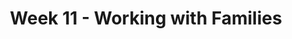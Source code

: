 ---
layout: single_embed_slide
title: "Week 11 - Working with Families"
presentation_id: OUap38
canonical_url: /presentations/OUap38/
slides:
  - slide_name: ../deck-5059-large-0.jpeg
    slide_thumbnail: ../deck-5059-thumb-0.jpeg
    slide_text: >
      <p><strong>Location</strong>: CBC Campus -  SWL 108<br />
      <strong>Time</strong>: Wednesdays from 5:30-8:15<br />
      <strong>Week 11</strong>: 03/25/20<br />
      <strong>Topic and Content Area</strong>: Work with Families I<br />
      <strong>Reading Assignment</strong>: Chovil (2009)<br />
      <strong>Assignments Due</strong>: N/A<br />
      <strong>Other Important Information</strong>: N/A</p>
      
  - slide_name: ../deck-5059-large-1.jpeg
    slide_thumbnail: ../deck-5059-thumb-1.jpeg
    slide_text: >
      <p>Follow up regarding COVID-19.</p>
      
  - slide_name: ../deck-5059-large-2.jpeg
    slide_thumbnail: ../deck-5059-thumb-2.jpeg
    slide_text: >
      <blockquote>
      <p>I want to have us go through and do an simple activity that you can do either with one client, with a family, or even with groups.</p>
      </blockquote>
      <ul>
      <li>
      <strong>Description</strong>:  Have various shapes and colors cut out of construction paper.  It is important to have a lot of choices for the clients to utilize.  Ask the clients to take various pieces of construction paper and describe their family circumstances.  Tell them they can choose shapes, colors, even the layout of their family’s to describe to the group what their family looks like.  Have each of the clients describe their Genogram.</li>
      <li>
      <strong>Purpose</strong>: This is an activity that helps relate family situations to the group members.  It is an activity that might go a bit deeper than some of the others, so be careful to manage how much you want to go into.</li>
      </ul>
      
  - slide_name: ../deck-5059-large-3.jpeg
    slide_thumbnail: ../deck-5059-thumb-3.jpeg
    slide_text: >
      <ul>
      <li>Strengths perspective and families</li>
      <li>Engagement and assessment with families</li>
      </ul>
      
  - slide_name: ../deck-5059-large-4.jpeg
    slide_thumbnail: ../deck-5059-thumb-4.jpeg
    slide_text: >
      <blockquote>
      <p>National Court Appointed Special Advocate Association (2007) CASA volunteer training manual. Seattle, WA. Retrieved from http://www.casaofsantacruz.org/documents/files/assets/basic-html/page79.html</p>
      </blockquote>
      <p>Note 12 to 15 positive aspects of the household pictured.</p>
      <ul>
      <li>In the large group</li>
      <li>Share your observations</li>
      </ul>
      <blockquote>
      <p>[Discussion] What was difficult about this activity?
      [Discussion] Why would this be an important exercise?</p>
      </blockquote>
      
  - slide_name: ../deck-5059-large-5.jpeg
    slide_thumbnail: ../deck-5059-thumb-5.jpeg
    slide_text: >
      <p>Kirst-Ashman and Hull (2015)</p>
      <blockquote>
      <p>Using the strengths perspective is very important in working with families. The traditional problem-solving approach assumes that problems are naturally occurring part of peoples lives, misses the benefits of a strengths-based perspective.</p>
      </blockquote>
      <ul>
      <li>Traditional Problem Solving Approach</li>
      <li>Identify Problems
      <ul>
      <li>Often times work expend most of time identifying problems</li>
      </ul>
      </li>
      <li>Find Solutions</li>
      <li>Possible “positive reframing” and strength Identification
      <ul>
      <li>Not a necessity</li>
      <li>Not functional strengths</li>
      </ul>
      </li>
      </ul>
      
  - slide_name: ../deck-5059-large-6.jpeg
    slide_thumbnail: ../deck-5059-thumb-6.jpeg
    slide_text: >
      <p>Kirst-Ashman and Hull (2015)</p>
      <blockquote>
      <p>A strengths based approach is different than the traditional model for problem solving.</p>
      </blockquote>
      <ul>
      <li>Strengths-based approach</li>
      <li>Identify problems
      <ul>
      <li>Less emphasis</li>
      <li>Still important</li>
      </ul>
      </li>
      <li>Identify client strengths and resources
      <ul>
      <li>“A constant focus on identifying client strengths and resources and mobilizing resources that directly or indirectly improve the problem situation.” (p. 363 citing p. 123)</li>
      <li>Functional strengths vs. reframing in a positive manner</li>
      </ul>
      </li>
      <li>Use resources to improve the problematic circumstances
      <ul>
      <li>Using strengths to get solutions and implement.</li>
      </ul>
      </li>
      </ul>
      
  - slide_name: ../deck-5059-large-7.jpeg
    slide_thumbnail: ../deck-5059-thumb-7.jpeg
    slide_text: >
      <p>Kirst-Ashman and Hull (2015)</p>
      <blockquote>
      <p>There are a number of particular strategies we can use to implement strengths in our work with families.</p>
      </blockquote>
      <ul>
      <li>Build on families strengths
      <ul>
      <li>Families have an inherent desire to “meet needs and reach goals…”</li>
      <li>Some strengths to look at…
      <ul>
      <li>Survivor’s pride</li>
      <li>Hope for the future</li>
      <li>The ability to understand another’s needs and perspectives</li>
      <li>Ability to identify and make choices about individual / family goals</li>
      </ul>
      </li>
      <li>[Discussion] This goes from concrete and functional to more unsure. How can these strengths be functional?</li>
      </ul>
      </li>
      <li>Work collaboratively
      <ul>
      <li>Families are experts on their own lives / strengths, resources, and capacities</li>
      <li>Same as client / cultural expertDraw out what are doing already…</li>
      <li>Think SFBT <strong>looking for exceptions</strong>
      </li>
      </ul>
      </li>
      <li>Help family formulate vision
      <ul>
      <li>Think SFBT the <strong>Magic question</strong>
      </li>
      <li>Vision (writing a vision statement) / priorities (group problem solving what’s most important) / value activities (ranking values) …</li>
      </ul>
      </li>
      <li>Boost participation and involvement
      <ul>
      <li>Talking about directed family time</li>
      <li>“When do you feel the closet together”</li>
      </ul>
      </li>
      <li>Utilize environmental modification
      <ul>
      <li>Often times making changes to the environment can have the largest impact on a families functioning.</li>
      <li>Think “you are who you hang with”</li>
      <li>Think removing alcohol</li>
      </ul>
      </li>
      <li>Model high expectations
      <ul>
      <li>When we have high expectations, people perform better</li>
      <li>Think about grading for Heritage classes</li>
      </ul>
      </li>
      </ul>
      
  - slide_name: ../deck-5059-large-8.jpeg
    slide_thumbnail: ../deck-5059-thumb-8.jpeg
    slide_text: >
      <blockquote>
      <p>Families continue to remain the foundation of most peoples lives. They can provide security, support, and intimacy people need. (Kirst-Ashman &amp; Hull, 2015, p. 329)</p>
      </blockquote>
      <blockquote>
      <p>As you start to work with an individual who initially appears to have an individual problem…</p>
      </blockquote>
      <p>-&gt; Next slide</p>
      
  - slide_name: ../deck-5059-large-9.jpeg
    slide_thumbnail: ../deck-5059-thumb-9.jpeg
    slide_text: >
      <blockquote>
      <p>but you can look at this from a family’s perspective. We really need to start to view them in a larger context.</p>
      </blockquote>
      <ul>
      <li>This means you start to view the problem as not just the individuals but rather the whole family’s.</li>
      </ul>
      <p>-&gt; Next slide</p>
      
  - slide_name: ../deck-5059-large-10.jpeg
    slide_thumbnail: ../deck-5059-thumb-10.jpeg
    slide_text: >
      <p>The following are the general described functions of families:</p>
      <ul>
      <li>
      <strong>Procreation</strong>: Families ensure the evolutionary survival of the human species.</li>
      <li>
      <strong>Provide for physical needs</strong>: Families obtain and distribute resources that are instrumental for physical health and economic survival.</li>
      <li>
      <strong>Provide secure attachment bonds</strong>: Families provide members with a sense of psychological security and safety.</li>
      <li>
      <strong>Primary socialization of children</strong>: Families teach and reinforce social norms and rules necessary for successful performance in the social world.</li>
      <li>
      <strong>Regulate sexuality</strong>: Family structure establishes boundaries that limit sexual relationships among its members (e.g., incest).</li>
      <li>
      <strong>Satisfy emotional needs</strong>: Families provide members with affection, companion- ship, and a sense of belonging.</li>
      </ul>
      
  - slide_name: ../deck-5059-large-11.jpeg
    slide_thumbnail: ../deck-5059-thumb-11.jpeg
    slide_text: >
      <p>Chovil, N. (2009, April) Engaging families in child &amp; youth mental health: A review of best, emerging and promising practices. Retrieved from http://www.forcesociety.com/sites/default/files/Engaging%20Families%20in%20Child%20&amp;%20Youth%20Mental%20Health.pdf</p>
      <p>Chavil’s (2009) paper lays out three types of family engagement that could be laid out on a sort of a continuum.</p>
      <ul>
      <li>
      <p>Family focused: more than working with just child, but whole family.</p>
      </li>
      <li>
      <p>Family-centered</p>
      </li>
      </ul>
      <p>“Family-centered treatment is not simply a new technique that can be learned by frontline clinicians. Family-centered treatment involves the program’s philosophy, organization, financing, staffing, and many other policies and procedures.” (Ooms &amp; Snyder, 2007)</p>
      <ul>
      <li>Family-driven</li>
      </ul>
      <p>“Family-driven means families have a primary decision making role in the care of their own children as well as the policies and procedures governing care for all children in their community, state, tribe, territory and nation” (Chavil, 2009).</p>
      
  - slide_name: ../deck-5059-large-12.jpeg
    slide_thumbnail: ../deck-5059-thumb-12.jpeg
    slide_text: >
      <p>Kruzich, Jivanjee, Robinson, Friesen (2003) reported the following barriers were identified by families as impeding involvement in their child’s care:</p>
      <ul>
      <li>Distance from service providers</li>
      <li>Caregiver’s work schedule</li>
      <li>Cost of transportation</li>
      <li>Lack of access to transportation</li>
      <li>Child care arrangements</li>
      <li>Cost of child care</li>
      <li>Lack of communication between staff from different programs or agencies</li>
      <li>Lack of open communication</li>
      <li>Lack of opportunity or encouragement to participate in the child’s treatment</li>
      <li>Inflexible visiting and meeting schedules</li>
      <li>Lack of clarity about whom to contact with questions and concerns</li>
      <li>Negative staff attitudes about the family</li>
      <li>Restrictive policies</li>
      <li>Lack of consideration for cultural values</li>
      </ul>
      
  - slide_name: ../deck-5059-large-13.jpeg
    slide_thumbnail: ../deck-5059-thumb-13.jpeg
    slide_text: >
      <p>Kruzich et al. (2003) described the following as identified by families as supports to their participation:</p>
      <ul>
      <li>Provision of a contact person</li>
      <li>Notification of caregiver when something was wrong or if there were health or other concerns about the child</li>
      <li>Flexible scheduling of meetings</li>
      <li>Information about rights and grievance procedures</li>
      <li>Comfortable and private space for meetings</li>
      <li>Prompt return of phone calls</li>
      <li>Inclusion of caregiver’s comments in the child’s records</li>
      <li>Support for transitions into or out of services or programs</li>
      <li>Communication with all relevant family members</li>
      <li>Help with transportation costs</li>
      <li>Help with telephone costs</li>
      <li>Assistance with child care costs</li>
      <li>Caregiver treated with dignity and respect</li>
      <li>Caregiver made to feel that his or her participation was important</li>
      <li>Caregiver made to feel welcome</li>
      <li>All family members encouraged to participate</li>
      <li>Responsiveness to the family’s cultural values</li>
      </ul>
      
  - slide_name: ../deck-5059-large-14.jpeg
    slide_thumbnail: ../deck-5059-thumb-14.jpeg
    slide_text: >
      <blockquote>
      <p>“There are various ways to define families. One definition is ‘A primary group whose members assume certain obligations for each other and generally share common residences.’” (Kirst-Ashman &amp; Hull, 2015, p. 331)</p>
      </blockquote>
      <ul>
      <li>Individuals in a family can be related by ancestry, marriage, adoption, or choice.</li>
      <li>A family can include two or more people who assume responsibility for each others well being over time.</li>
      <li>Families could have…
      <ul>
      <li>A female head of household</li>
      <li>Parents with various sexual orientations</li>
      <li>Family relationships that are not based of blood or the necessity of marriage</li>
      </ul>
      </li>
      </ul>
      <blockquote>
      <p>Once the family has been identified as your client there are different dimensions in which to assess the family.</p>
      </blockquote>
      
  - slide_name: ../deck-5059-large-15.jpeg
    slide_thumbnail: ../deck-5059-thumb-15.jpeg
    slide_text: >
      <ul>
      <li>Homeostasis</li>
      <li>Boundaries and Boundary Maintenance</li>
      <li>Family Decision Making, Hierarchy, and Power</li>
      <li>Family Roles</li>
      <li>Communication Styles of Family Members</li>
      <li>Family Life Cycle</li>
      <li>Family Rules</li>
      <li>Social Environment</li>
      <li>Family Adaptive Capacity (Stressors and Strengths)</li>
      </ul>
      
  - slide_name: ../deck-5059-large-16.jpeg
    slide_thumbnail: ../deck-5059-thumb-16.jpeg
    slide_text: >
      <blockquote>
      <p>“Homeostasis is a systems concept that describes the tendency of a system to maintain or preserve equilibrium or balance. In essence, homeostasis is a conservative property of family systems that strives to maintain the status quo” (p. 255)</p>
      </blockquote>
      <blockquote>
      <p>Homeostasis operates through a pattern of feedback loops to reinforce the status quo and to preserve the family structure.</p>
      </blockquote>
      <ul>
      <li>
      <strong>Feedback loops</strong> are cycles of interactions, or expected interactions, that are used to exert influence over families and family members.</li>
      <li>
      <strong>Balance</strong>: With these feedback loops, families are always trying to get back to their homeostasis or balance..</li>
      </ul>
      
  - slide_name: ../deck-5059-large-17.jpeg
    slide_thumbnail: ../deck-5059-thumb-17.jpeg
    slide_text: >
      <blockquote>
      <p>“Boundaries, a central concept in family systems theories, can be likened to abstract dividers that function (1) between and among other systems or subsystems within the family and (2) between the family and the environment” (p. 256)</p>
      </blockquote>
      <ul>
      <li>
      <strong>Internal vs. External</strong>: ^^</li>
      <li>
      <strong>Unique</strong>: Think about families unique style, cultural preferences, strengths, and needs</li>
      <li>Families include coexisting <strong>subsystems</strong> that can be formed on the basis of gender, interest, generation, or functions that must be performed for the family’s survival</li>
      <li>They are also a continuum between —&gt; <strong>Disengagement</strong> (diffused boundaries) or <strong>Enmeshment</strong> (inappropriately rigid)</li>
      </ul>
      
  - slide_name: ../deck-5059-large-18.jpeg
    slide_thumbnail: ../deck-5059-thumb-18.jpeg
    slide_text: >
      <blockquote>
      <p>Family decision making power, hierarchy and power are important aspects for a social worker to be assessing and to be cognizant of. When we think abut these parts, the following are some ways that we think about them:</p>
      </blockquote>
      <blockquote>
      <p>[Whole Class Activity] Discuss each topical area, and types of questions that you might ask?</p>
      </blockquote>
      <ul>
      <li>
      <strong>Historic / Context</strong>: How power has been distributed in the family in the past and whether changing conditions of the family are threatening the established power base (McGoldrick, 1998; Okun, Fried, &amp; Okun, 1999)</li>
      <li>
      <strong>Reason for distribution</strong>: Whether the distribution of power is gender specific out of necessity for the family to survive in a hostile environment (Okun, Fried, &amp; Okun, 1999)</li>
      <li>
      <strong>Covert power</strong>: To what extent power is covertly held by members who have aligned to form a power bloc, and to what extent covert power accrues to individual members who are manifesting extreme symptoms</li>
      <li>
      <strong>Power flexibility</strong>: The extent to which the family system allows power to be flexibly reallocated and permits roles to be adjusted to meet the demands of changing circumstances</li>
      <li>
      <strong>Family perspective</strong>: How members view the distribution of power in the family (even though the distribution is unequal, family members may be satisfied with the arrangement) The role of a family’s culture in determining the distribution of power (Congress &amp; Kung, 2005)</li>
      </ul>
      
  - slide_name: ../deck-5059-large-19.jpeg
    slide_thumbnail: ../deck-5059-thumb-19.jpeg
    slide_text: >
      <blockquote>
      <p>“Roles are generally understood patterns of behavior that are accepted by family members as part of their individual identities.” (p. 259)</p>
      </blockquote>
      <ul>
      <li>Enacted: In an enacted role, the family member engages in the actual behavior relative to her status or position (example mother).</li>
      <li>Prescribed: members are influenced by the expectations that others hold with regard to a social position.</li>
      <li>Perceived: A perceived role involves the expectations of self relative to one’s social position.</li>
      </ul>
      
  - slide_name: ../deck-5059-large-20.jpeg
    slide_thumbnail: ../deck-5059-thumb-20.jpeg
    slide_text: >
      <p>[Small Group Activity] With a partner, ask find out information about the members of their families, what types of roles people have, what are some of the values and norms. Remember to work on your interviewing skills as you are doing this fact finding.</p>
      <ul>
      <li>Members</li>
      <li>Roles</li>
      <li>Norms</li>
      <li>Rules</li>
      <li>Values</li>
      </ul>
      
  - slide_name: ../deck-5059-large-21.jpeg
    slide_thumbnail: ../deck-5059-thumb-21.jpeg
    slide_text: >
      <blockquote>
      <p>Looking for patterns and styles of communication with in families is another important area to consider. This frequently means examining…</p>
      </blockquote>
      <blockquote>
      <p>Congruence and Clarity of Communication, which includes verbal, non-verbal and contextual.</p>
      </blockquote>
      <blockquote>
      <p>[Whole Class Activity - Discussion] What are some of the types of things that we are looking for verbally and non verbally (as discussed in micro skills last semester)?</p>
      </blockquote>
      <blockquote>
      <p>Especially in working with families, we are on the look out for patterns</p>
      </blockquote>
      <ul>
      <li>Watching for patterns
      <ul>
      <li>Verbal communication patterns…
      <ul>
      <li>Who talks a lot</li>
      <li>Who talks rarely</li>
      <li>What tone of voice does mom use with son… etc</li>
      </ul>
      </li>
      <li>Nonverbal communication can involve facial expressions, eye contact, and posture
      <ul>
      <li>Where do they all sit?</li>
      <li>How close do they sit</li>
      <li>[Story] Working for the CRC, and watching the seating for while doing family sessions.</li>
      </ul>
      </li>
      </ul>
      </li>
      <li>Using techniques
      <ul>
      <li>Being warm, empathic, and genuine</li>
      <li>Using interviewing techniques.</li>
      </ul>
      </li>
      <li>Family interaction and communication are <strong>more complicated</strong> because more individuals are involved.</li>
      </ul>
      <blockquote>
      <p>Looking for patterns and styles of communication with in families is another important area to consider. This frequently means examining…</p>
      </blockquote>
      
  - slide_name: ../deck-5059-large-22.jpeg
    slide_thumbnail: ../deck-5059-thumb-22.jpeg
    slide_text: >
      <blockquote>
      <p>Insoo Kim Berg Solution-Focused Family Therapy Video. (2009, June 29). Insoo Kim Berg Solution-Focused Family Therapy Video. Retrieved from https://www.youtube.com/watch?v=6Fe8D0hAQh0</p>
      </blockquote>
      <blockquote>
      <p>We are going to watch a short video clip of Insoo Kim Berg doing family therapy. We are not watching necessary for techniques, but what do you observe about the verbal / nonverbal communication of the family.</p>
      </blockquote>
      <ul>
      <li>[Discussion] Does anybody know who Insoo Kim Berg is? Solution focused brief therapy</li>
      <li>[Discussion] What do you observe?</li>
      </ul>
      
  - slide_name: ../deck-5059-large-23.jpeg
    slide_thumbnail: ../deck-5059-thumb-23.jpeg
    slide_text: >
      <blockquote>
      <p>One way of looking at a families stage in their own life cycle</p>
      </blockquote>
      <ol>
      <li>Unattached young adult</li>
      <li>New couple</li>
      <li>Family with young children</li>
      <li>Family with adolescents</li>
      <li>Family that is launching children</li>
      <li>Family in later life</li>
      </ol>
      
  - slide_name: ../deck-5059-large-24.jpeg
    slide_thumbnail: ../deck-5059-thumb-24.jpeg
    slide_text: >
      <blockquote>
      <p>The explicit and implicit rules found in a family system may be either flexible or rigid, depending on con- text and time.</p>
      </blockquote>
      <p>[Whole Class Activity] What are some rules that families might have?</p>
      
  - slide_name: ../deck-5059-large-25.jpeg
    slide_thumbnail: ../deck-5059-thumb-25.jpeg
    slide_text: >
      <blockquote>
      <p>Social environment is also an important aspect to look at.</p>
      </blockquote>
      <blockquote>
      <p>Think about all of the different contexts and applying ecological perspective to a family.</p>
      </blockquote>
      <blockquote>
      <p>Talk about client communities (Iraqi, Cuban, etc.) that I’ve worked with</p>
      </blockquote>
      
  - slide_name: ../deck-5059-large-26.jpeg
    slide_thumbnail: ../deck-5059-thumb-26.jpeg
    slide_text: >
      <blockquote>
      <p>“The adaptive capacity of any given family refers to the extent to which the family can achieve its functioning goals, given the demands of family and social life. As the family faces demands from its environment and challenges from its members, its capacity to adapt is a central property of the ability to maintain itself as a cohesive unit.” (p. 267)</p>
      </blockquote>
      <ul>
      <li>These stressors can be categorized by
      <ul>
      <li>
      <strong>Family Cycle</strong>: Normative (normal) vs nonnormative (not expected)</li>
      <li>
      <strong>Frequency and Duration</strong>: Acute, Chronic, Episodic</li>
      <li>Magnitude and Number: Stressful life event vs daily hassles</li>
      </ul>
      </li>
      </ul>
      <p>Family Strengths and Resilience</p>
      <ol>
      <li>
      <strong>Social support</strong>, from the community as well as from kinship bonds. Families who have active and vital social support networks have ready access to coping resources.</li>
      <li>
      <strong>Internal cohesion and commitment</strong>. Families are able to adapt to adversity when family members have a strong sense of dedication to each other and when their patterns of communication lend themselves to mutual understanding of family members’ thoughts, ideas, and feelings regarding adversity.</li>
      <li>
      <strong>Creativity and flexibility</strong>. Families that strive for creative solutions to problems, including especially demonstrating flexibility in role assignments, enable families to find solutions to stressful situations.</li>
      <li>
      <strong>Appraisal, insight, and meaning</strong>. When families strive to understand their difficulties and to find affirmative meaning in them, they have an increasing ability to sustain their problem-solving efforts under stress. Very often appraisal and insight are linked to family spirituality and belief systems.</li>
      <li>
      <strong>Initiative and achievement</strong>. Families who are action oriented tend to approach problem solving using positive coping strategies such as cognitive coping, problem solving, and constructive emotional regulation strategies.</li>
      <li>
      <strong>Boundary setting</strong>. Families with a strong sense of family structure will seek to shield its members from unhelpful, unhealthy, and destructive influences.</li>
      </ol>
      
---